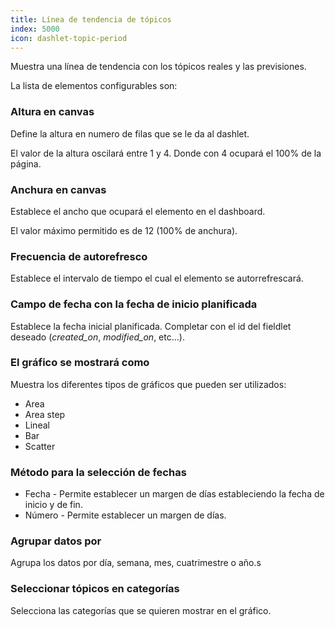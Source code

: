 ```yaml
---
title: Línea de tendencia de tópicos
index: 5000
icon: dashlet-topic-period
---
```


Muestra una línea de tendencia con los tópicos reales y las previsiones.

La lista de elementos configurables son:

### Altura en canvas

Define la altura en numero de filas que se le da al dashlet.

El valor de la altura oscilará entre 1 y 4. Donde con 4 ocupará el 100% de la página.

### Anchura en canvas

Establece el ancho que ocupará el elemento en el dashboard.

El valor máximo permitido es de 12 (100% de anchura).


### Frecuencia de autorefresco

Establece el intervalo de tiempo el cual el elemento se autorrefrescará.

### Campo de fecha con la fecha de inicio planificada

Establece la fecha inicial planificada. 
Completar con el id del fieldlet deseado (*created_on*, *modified_on*, etc...).

### El gráfico se mostrará como
Muestra los diferentes tipos de gráficos que pueden ser utilizados:

- Area
- Area step
- Lineal
- Bar
- Scatter

### Método para la selección de fechas

- Fecha - Permite establecer un margen de días estableciendo la fecha de inicio y de fin.
- Número - Permite establecer un margen de días.

### Agrupar datos por

Agrupa los datos por día, semana, mes, cuatrimestre o año.s

### Seleccionar tópicos en categorías

Selecciona las categorías que se quieren mostrar en el gráfico.